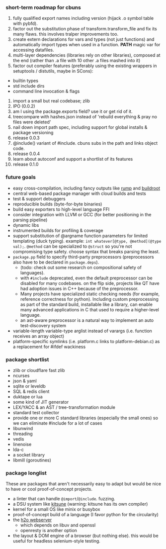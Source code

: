 ### short-term roadmap for cbuns

1. fully qualified export names including version (hijack .o symbol table with pybfd).
1. factor out the substitution phase of transform.transform_file and fix its many flaws. this involves tralper improvements too.
1. create extern declarations for vars and types (not just functions) and automatically import types when used in a function. __PATH__ magic var for accessing datafiles.
1. multi-layer dependencies (libraries rely on other libraries), composed at the end (rather than .a file with 10 other .a files mashed into it)
1. factor out compiler features (preferably using the existing wrappers in setuptools / distutils, maybe in SCons):
  - builtin types
  - std include dirs
  - command line invocation & flags
1. import a small but real codebase; zlib
1. IPO (0.0.2)
1. am I using the package.exports field? use it or get rid of it.
1. treecompare with hashes.json instead of 'rebuild everything & pray no files were deleted'
1. nail down import path spec, including support for global installs & package versioning
1. release 0.0.3
1. @include() variant of #include. cbuns subs in the path and links object code.
1. release 0.0.4
1. learn about autoconf and support a shortlist of its features
1. release 0.1.0

### future goals
* easy cross-compilation, including fancy outputs like [rump](https://github.com/rumpkernel/rumprun) and [buildroot](http://buildroot.uclibc.org/)
* central web-based package manager with cloud builds and tests
* test & support debuggers
* reproducible builds (byte-for-byte binaries)
* build easy exporters to high-level language FFI
* consider integration with LLVM or GCC (for better positioning in the parsing pipeline)
* dynamic libs
* instrumented builds for profiling & coverage
* support substitution of @argname function parameters for limited templating (duck typing). example: `int whatever[@type, @method](@type val);`. `@method` can be specialized to `@struct` so you're not compromising type safety. choose syntax that breaks parsing the least.
* `package.pp` field to specify third-party preprocessors (preprocessors also have to be declared in `package.deps`).
  * (todo: check out some research on compositional safety of languages).
  * with `#include` deprecated, even the default preprocessor can be disabled for many codebases. on the flip side, projects like QT have had adoption issues in C++ because of the preprocessor.
  * Many projects have specialized static checking needs (for example, reference correctness for python). Including custom preprocessing as part of the standard build, installable like a library, can enable many advanced applications in C that used to require a higher-level language.
  * an ast-aware preprocessor is a natural way to implement an auto test-discovery system
* variable-length variable-type arglist instead of varargs (i.e. function receives an array object)
* platform-specific symlinks (i.e. platform.c links to platform-debian.c) as a replacement for #ifdef wackiness

### package shortlist

* zlib or cloudflare fast zlib
* ncurses
* json & yaml
* sqlite or leveldb
* SQL & redis client
* duktape or lua
* some kind of JIT generator
* LEX/YACC & an AST / tree-transformation module
* standard test collector
* provide one or more C standard libraries (especially the small ones) so we can eliminate #include <std> for a lot of cases
* libunwind
* threading
* vedis
* linenoise
* lda-c
* a socket library
* libmill (goroutines)

### package longlist

These are packages that aren't necessarily easy to adapt but would be nice to have or cool proof-of-concept projects.

* a linter that can handle `@import`/`@include`. fuzzing.
* a DSU system like [kitsune](https://github.com/kitsune-dsu) (warning: kitsune has its own compiler)
* kernel for a small OS like minix or busybox
* proof-of-concept build of a language (I favor python for the circularity)
* the [h2o webserver](https://h2o.examp1e.net/faq.html#libh2o)
  - which depends on libuv and openssl
  - openresty is another option
* the layout & DOM engine of a browser (but nothing else). this would be useful for headless selenium-style testing.
